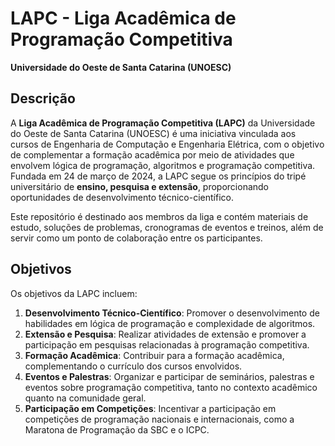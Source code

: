 # LAPC - Liga Acadêmica de Programação Competitiva

**Universidade do Oeste de Santa Catarina (UNOESC)**

## Descrição

A **Liga Acadêmica de Programação Competitiva (LAPC)** da Universidade do Oeste de Santa Catarina (UNOESC) é uma iniciativa vinculada aos cursos de Engenharia de Computação e Engenharia Elétrica, com o objetivo de complementar a formação acadêmica por meio de atividades que envolvem lógica de programação, algoritmos e programação competitiva. Fundada em 24 de março de 2024, a LAPC segue os princípios do tripé universitário de **ensino, pesquisa e extensão**, proporcionando oportunidades de desenvolvimento técnico-científico.

Este repositório é destinado aos membros da liga e contém materiais de estudo, soluções de problemas, cronogramas de eventos e treinos, além de servir como um ponto de colaboração entre os participantes.

## Objetivos

Os objetivos da LAPC incluem:

1. **Desenvolvimento Técnico-Científico**: Promover o desenvolvimento de habilidades em lógica de programação e complexidade de algoritmos.
2. **Extensão e Pesquisa**: Realizar atividades de extensão e promover a participação em pesquisas relacionadas à programação competitiva.
3. **Formação Acadêmica**: Contribuir para a formação acadêmica, complementando o currículo dos cursos envolvidos.
4. **Eventos e Palestras**: Organizar e participar de seminários, palestras e eventos sobre programação competitiva, tanto no contexto acadêmico quanto na comunidade geral.
5. **Participação em Competições**: Incentivar a participação em competições de programação nacionais e internacionais, como a Maratona de Programação da SBC e o ICPC.
